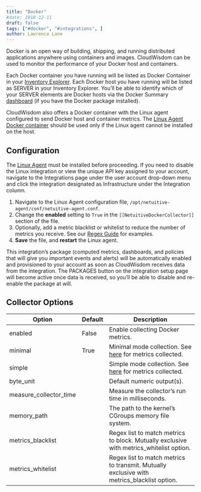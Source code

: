 ```yaml
---
title: "Docker"
#date: 2018-12-11
draft: false
tags: ["#docker", "#integrations", ]
author: Lawrence Lane
---
```

Docker is an open way of building, shipping, and running distributed applications anywhere using containers and images. CloudWisdom can be used to monitor the performance of your Docker host and containers.

Each Docker container you have running will be listed as  Docker Container in your [Inventory Explorer][1]. Each Docker host you have running will be listed as  SERVER in your Inventory Explorer. You’ll be able to identify which of your  SERVER elements are Docker hosts via the Docker Summary [dashboard][2] (if you have the Docker package installed).

CloudWisdom also offers a Docker container with the Linux agent configured to send Docker host and container metrics. The [Linux Agent Docker container][3] should be used only if the Linux agent cannot be installed on the host.

## Configuration
The [Linux Agent][4] must be installed before proceeding. If you need to disable the Linux integration or view the unique API key assigned to your account, navigate to the Integrations page under the user account drop-down menu and click the integration designated as Infrastructure under the Integration column.

1. Navigate to the Linux Agent configuration file, `/opt/netuitive-agent/conf/netuitive-agent.conf`.
2. Change the **enabled** setting to `True` in the `[[NetuitiveDockerCollector]]` section of the file.
3. Optionally, add a metric blacklist or whitelist to reduce the number of metrics you receive. See our [Regex Guide][5] for examples.  
4. **Save** the file, and **restart** the Linux agent.

This integration’s package (computed metrics, dashboards, and policies that will give you important events and alerts) will be automatically enabled and provisioned to your account as soon as CloudWisdom receives data from the integration. The PACKAGES button on the integration setup page will become active once data is received, so you’ll be able to disable and re-enable the package at will.

## Collector Options
| Option                 | Default | Description                                                                                |
|------------------------|---------|--------------------------------------------------------------------------------------------|
| enabled                | False   | Enable collecting Docker metrics.                                                          |
| minimal                | True    | Minimal mode collection. See [here][6] for metrics collected.                              |
| simple                 |         | Simple mode collection. See [here][7] for metrics collected.                               |
| byte_unit              |         | Default numeric output(s).                                                                 |
| measure_collector_time |         | Measure the collector’s run time in milliseconds.                                          |
| memory_path            |         | The path to the kernel’s CGroups memory file system.                                       |
| metrics_blacklist      |         | Regex list to match metrics to block. Mutually exclusive with metrics_whitelist option.    |
| metrics_whitelist      |         | Regex list to match metrics to transmit. Mutually exclusive with metrics_blacklist option. |



[1]: /capacity-monitoring/inventory
[2]: /dashboards/
[3]: /integrations/agents/linux-agent/LINUX-docker-install
[4]: /integrations/agents/linux-agent
[5]: /capacity-monitoring/policies/regex-guide
[6]: /integrations/docker/docker-collectors/#minimal-mode-default
[7]: /integrations/docker/docker-collectors/#simple-mode

